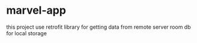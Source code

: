 # marvel-app
this project use retrofit library for getting data from remote server
room db for local storage
